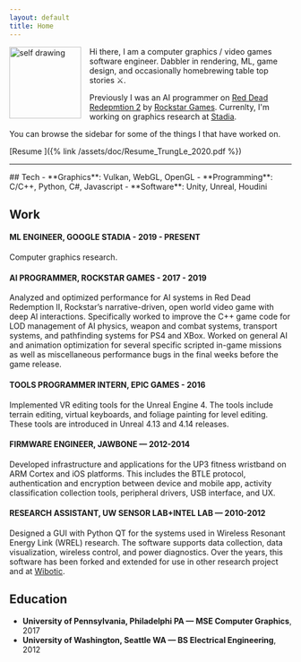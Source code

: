 ```yaml
---
layout: default
title: Home
---
```


<img width=128px src="{% link /assets/images/self_drawing.jpg %}" alt="self drawing" style="float: left; margin: 0px 15px 0px 0px;"> Hi there, I am a computer graphics / video games software engineer. Dabbler in rendering, ML, game design, and occasionally homebrewing table top stories ⚔️. 


Previously I was an AI programmer on [Red Dead Redepmtion 2](https://www.rockstargames.com/reddeadredemption2/) by [Rockstar Games](https://www.rockstargames.com/). Currenlty, I'm working on graphics research at [Stadia](https://stadia.dev/).

You can browse the sidebar for some of the things I that have worked on.

[<i class="fas fa-envelope fa-lg icon"></i>](mailto:trungtuanle90@gmail.com)
[<i class="fab fa-linkedin fa-lg icon"></i>](https://www.linkedin.com/in/trungtuanle/)
[<i class="fab fa-github fa-lg icon"></i>](https://github.com/trungtle)
[<i class="fab fa-twitter-square fa-lg icon"></i>](https://twitter.com/trungle90)
[Resume <i class="fas fa-download fa-lg icon"></i>]({% link /assets/doc/Resume_TrungLe_2020.pdf %})


<hr/>
## Tech
- **Graphics**: Vulkan, WebGL, OpenGL
- **Programming**: C/C++, Python, C#, Javascript
- **Software**: Unity, Unreal, Houdini

## Work
#### ML ENGINEER, GOOGLE STADIA - 2019 - PRESENT

Computer graphics research.

#### AI PROGRAMMER, ROCKSTAR GAMES - 2017 - 2019

Analyzed and optimized performance for AI systems in Red Dead Redemption II, Rockstar’s narrative-driven, open world
video game with deep AI interactions. Specifically worked to improve the C++ game code for LOD management of AI physics, weapon and combat systems, transport systems, and pathfinding systems for PS4 and XBox. Worked on general AI and animation optimization for several specific scripted in-game missions as well as miscellaneous performance bugs in the final weeks before the game release.

#### TOOLS PROGRAMMER INTERN, EPIC GAMES - 2016

Implemented VR editing tools for the Unreal Engine 4. The tools include terrain editing, virtual keyboards, and foliage painting for level editing. These tools are introduced in Unreal 4.13 and 4.14 releases.

#### FIRMWARE ENGINEER, JAWBONE — 2012-2014
Developed infrastructure and applications for the UP3 fitness wristband on ARM Cortex and iOS platforms. This includes the BTLE protocol, authentication and encryption between device and mobile app, activity classification collection tools,
peripheral drivers, USB interface, and UX.

#### RESEARCH ASSISTANT, UW SENSOR LAB+INTEL LAB — 2010-2012

Designed a GUI with Python QT for the systems used in Wireless Resonant Energy Link (WREL) research. The software supports data collection, data visualization, wireless control, and power diagnostics. Over the years, this software has been
forked and extended for use in other research project and at [Wibotic](https://www.wibotic.com/).

## Education

- **University of Pennsylvania, Philadelphi PA — MSE Computer Graphics**, 2017
- **University of Washington, Seattle WA — BS Electrical Engineering**, 2012




